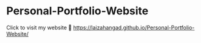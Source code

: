 # Personal-Portfolio-Website

Click to visit my website 🔗 https://laizahangad.github.io/Personal-Portfolio-Website/
